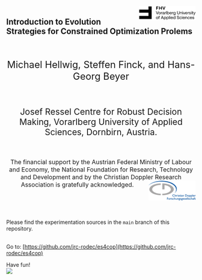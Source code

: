  
<img src="https://github.com/jrc-rodec/es4cop/blob/es4cop-pages/FHVlogo.png" align="right" style="display: block; margin: auto;" width=30%>

<h2>Introduction to Evolution Strategies for  Constrained Optimization Prolems </h2>
<br>  
<p style="text-align:center;font-size: 19pt">Michael Hellwig, Steffen Finck, and Hans-Georg Beyer</p>
<br>
<p style="text-align:center;font-size: 17pt">Josef Ressel Centre for Robust Decision Making, Vorarlberg University of Applied Sciences, Dornbirn, Austria.</p>

<br>

<p style="text-align:center;font-size: 12pt">The financial support by the Austrian Federal Ministry of Labour and Economy, the National Foundation for Research, Technology and Development and by the Christian Doppler Research Association is gratefully acknowledged. <img src="https://github.com/jrc-rodec/es4cop/blob/es4cop-pages/CDGlogo.png" align="right" class="center" width=25%></p>
<br>
<br>
<br>

Please find the experimentation sources in the `main` branch of this repository.<br>
<br>

Go to: [https://github.com/jrc-rodec/es4cop](https://github.com/jrc-rodec/es4cop)
<br>

Have fun! <br>
<img src="https://github.com/jrc-rodec/es4cop/blob/es4cop-pages/test-combi_t.png" align="left" class="center" width=30%>
